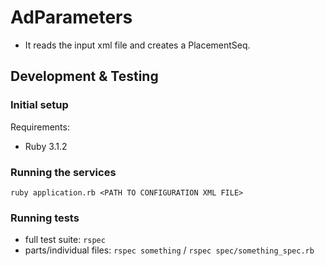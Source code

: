 # AdParameters

- It reads the input xml file and creates a PlacementSeq.

## Development & Testing

### Initial setup

Requirements:

- Ruby 3.1.2

### Running the services

`ruby application.rb <PATH TO CONFIGURATION XML FILE>`

### Running tests

- full test suite: `rspec`
- parts/individual files: `rspec something` / `rspec spec/something_spec.rb`
